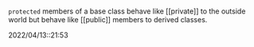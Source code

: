 # 
`protected` members of a base class behave like [[private]] to the outside world but behave like [[public]] members to derived classes.

2022/04/13::21:53
